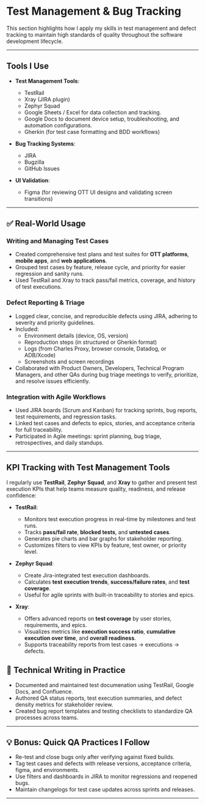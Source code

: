 # Test Management & Bug Tracking

This section highlights how I apply my skills in test management and defect tracking to maintain high standards of quality throughout the software development lifecycle.

---

## Tools I Use

- **Test Management Tools**:  
  - TestRail 
  - Xray (JIRA plugin)
  - Zephyr Squad 
  - Google Sheets / Excel for data collection and tracking.
  - Google Docs to document device setup, troubleshooting, and automation configurations.
  - Gherkin (for test case formatting and BDD workflows)

- **Bug Tracking Systems**:  
  - JIRA  
  - Bugzilla  
  - GitHub Issues  

- **UI Validation**:  
  - Figma (for reviewing OTT UI designs and validating screen transitions)

---

## ✅ Real-World Usage

### Writing and Managing Test Cases
- Created comprehensive test plans and test suites for **OTT platforms**, **mobile apps**, and **web applications**.
- Grouped test cases by feature, release cycle, and priority for easier regression and sanity runs.
- Used TestRail and Xray to track pass/fail metrics, coverage, and history of test executions.

### Defect Reporting & Triage
- Logged clear, concise, and reproducible defects using JIRA, adhering to severity and priority guidelines.
- Included:
  - Environment details (device, OS, version)
  - Reproduction steps (in structured or Gherkin format)
  - Logs (from Charles Proxy, browser console, Datadog, or ADB/Xcode)
  - Screenshots and screen recordings
- Collaborated with Product Owners, Developers, Technical Program Managers, and other QAs during bug triage meetings to verify, prioritize, and resolve issues efficiently.

### Integration with Agile Workflows
- Used JIRA boards (Scrum and Kanban) for tracking sprints, bug reports, test requirements, and regression tasks.
- Linked test cases and defects to epics, stories, and acceptance criteria for full traceability.
- Participated in Agile meetings: sprint planning, bug triage, retrospectives, and daily standups.

---

## KPI Tracking with Test Management Tools

I regularly use **TestRail**, **Zephyr Squad**, and **Xray** to gather and present test execution KPIs that help teams measure quality, readiness, and release confidence:

- **TestRail**:  
  - Monitors test execution progress in real-time by milestones and test runs.  
  - Tracks **pass/fail rate**, **blocked tests**, and **untested cases**.  
  - Generates pie charts and bar graphs for stakeholder reporting.  
  - Customizes filters to view KPIs by feature, test owner, or priority level.

- **Zephyr Squad**:  
  - Create Jira-integrated test execution dashboards.  
  - Calculates **test execution trends**, **success/failure rates**, and **test coverage**.  
  - Useful for agile sprints with built-in traceability to stories and epics.

- **Xray**:  
  - Offers advanced reports on **test coverage** by user stories, requirements, and epics.  
  - Visualizes metrics like **execution success ratio**, **cumulative execution over time**, and **overall readiness**.  
  - Supports traceability reports from test cases → executions → defects.

## 🧠 Technical Writing in Practice

- Documented and maintained test documenation using TestRail, Google Docs, and Confluence.
- Authored QA status reports, test execution summaries, and defect density metrics for stakeholder review.
- Created bug report templates and testing checklists to standardize QA processes across teams.

---

## 💡 Bonus: Quick QA Practices I Follow

- Re-test and close bugs only after verifying against fixed builds.
- Tag test cases and defects with release versions, acceptance criteria, figma, and environments.
- Use filters and dashboards in JIRA to monitor regressions and reopened bugs.
- Maintain changelogs for test case updates across sprints and releases.

---
